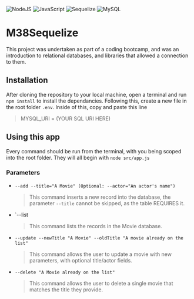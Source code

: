 ![NodeJS](https://img.shields.io/badge/node.js-6DA55F?style=for-the-badge&logo=node.js&logoColor=white)
![JavaScript](https://img.shields.io/badge/javascript-%23323330.svg?style=for-the-badge&logo=javascript&logoColor=%23F7DF1E)
![Sequelize](https://img.shields.io/badge/Sequelize-52B0E7?style=for-the-badge&logo=Sequelize&logoColor=white)
![MySQL](https://img.shields.io/badge/mysql-%2300f.svg?style=for-the-badge&logo=mysql&logoColor=white)

# M38Sequelize

This project was undertaken as part of a coding bootcamp, and was an introduction to relational databases, and libraries that allowed a connection to them.

## Installation

After cloning the repository to your local machine, open a terminal and run `npm install` to install the dependancies. Following this, create a new file in the root folder `.env`. Inside of this, copy and paste this line

> MYSQL_URI = (YOUR SQL URI HERE)

## Using this app

Every command should be run from the terminal, with you being scoped into the root folder. They will all begin with `node src/app.js`

### Parameters

- `--add --title="A Movie" (Optional: --actor="An actor's name") `
  > This command inserts a new record into the database, the parameter `--title` cannot be skipped, as the table REQUIRES it.
- `--list 
  > This command lists the records in the Movie database.
- `--update --newTitle "A Movie" --oldTitle "A movie already on the list"`
  > This command allows the user to update a movie with new parameters, with optional title/actor fields.
- `--delete "A Movie already on the list"`
  > This command allows the user to delete a single movie that matches the title they provide.
